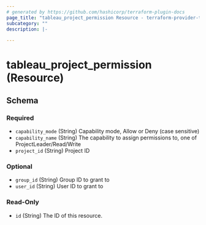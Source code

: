 ```yaml
---
# generated by https://github.com/hashicorp/terraform-plugin-docs
page_title: "tableau_project_permission Resource - terraform-provider-tableau"
subcategory: ""
description: |-
  
---
```


# tableau_project_permission (Resource)





<!-- schema generated by tfplugindocs -->
## Schema

### Required

- `capability_mode` (String) Capability mode, Allow or Deny (case sensitive)
- `capability_name` (String) The capability to assign permissions to, one of ProjectLeader/Read/Write
- `project_id` (String) Project ID

### Optional

- `group_id` (String) Group ID to grant to
- `user_id` (String) User ID to grant to

### Read-Only

- `id` (String) The ID of this resource.
